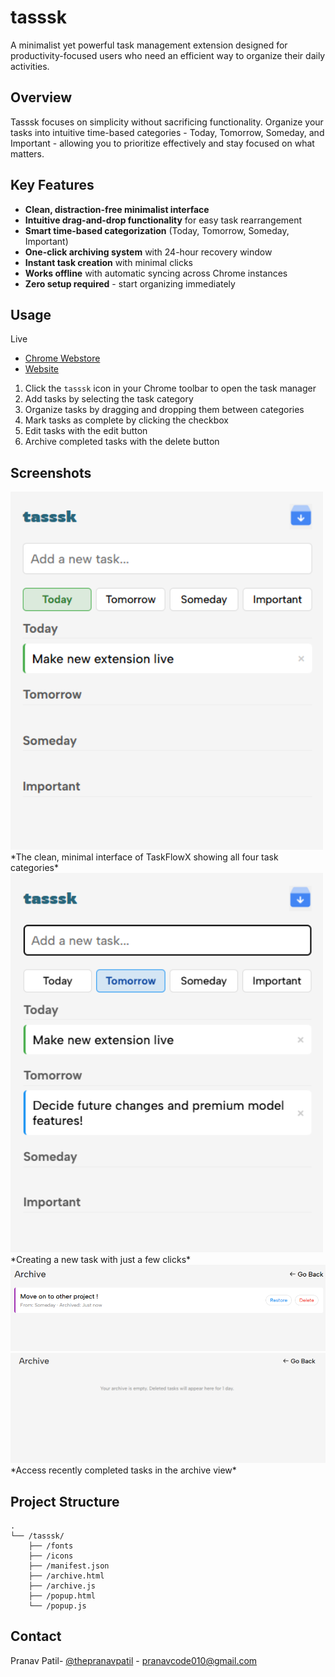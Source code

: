 # tasssk
A minimalist yet powerful task management extension designed for productivity-focused users who need an efficient way to organize their daily activities.

## Overview
Tasssk focuses on simplicity without sacrificing functionality. Organize your tasks into intuitive time-based categories - Today, Tomorrow, Someday, and Important - allowing you to prioritize effectively and stay focused on what matters.



## Key Features
- **Clean, distraction-free minimalist interface**
- **Intuitive drag-and-drop functionality** for easy task rearrangement
- **Smart time-based categorization** (Today, Tomorrow, Someday, Important)
- **One-click archiving system** with 24-hour recovery window
- **Instant task creation** with minimal clicks
- **Works offline** with automatic syncing across Chrome instances
- **Zero setup required** - start organizing immediately

## Usage
Live  
- [Chrome Webstore](https://chromewebstore.google.com/detail/tasssk-easy-to-do/mbichoadolaebapgjchcjabljjghcogp)
- [Website](https://tasssk-manager.netlify.app/)
     

1. Click the `tasssk` icon in your Chrome toolbar to open the task manager
2. Add tasks by selecting the task category
3. Organize tasks by dragging and dropping them between categories
4. Mark tasks as complete by clicking the checkbox
5. Edit tasks with the edit button
6. Archive completed tasks with the delete button

## Screenshots
<img src="screenshots/task-creation-1.png" alt="TaskFlowX Main Interface" width="500"/>
*The clean, minimal interface of TaskFlowX showing all four task categories*


<img src="screenshots/task-creation-2.png" alt="Task Creation" width="500"/>
*Creating a new task with just a few clicks*

<img src="screenshots/archive-1.png" alt="Drag and Drop" width="600"/>
<img src="screenshots/archive-2.png" alt="Archive View" width="600"/>
*Access recently completed tasks in the archive view*



## Project Structure

```
.
└── /tasssk/
    ├── /fonts
    ├── /icons
    ├── /manifest.json
    ├── /archive.html
    ├── /archive.js
    ├── /popup.html
    └── /popup.js
```

## Contact

Pranav Patil- [@thepranavpatil](https://www.linkedin.com/in/thepranavpatil/) - pranavcode010@gmail.com

